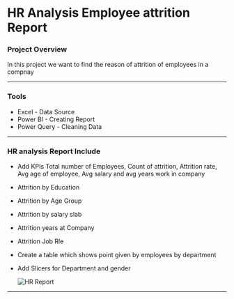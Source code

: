 # HR Analysis Employee attrition Report 

### Project Overview
In this project we want to find the reason of attrition of employees in a compnay

---
### Tools
- Excel - Data Source
- Power BI - Creating Report
- Power Query - Cleaning Data

---
### HR analysis Report Include
- Add KPIs Total number of Employees, Count of attrition, Attrition rate, Avg age of employee, Avg salary and avg years work in company
- Attrition by Education
- Attrition by Age Group
- Attrition by salary slab
- Attrition years at Company
- Attrition Job Rle
- Create a table which shows point given by employees by department
- Add Slicers for Department and gender

  ![HR Report](https://github.com/WaseemAbbas1986/HR-Analysis-Report-Power-BI/assets/168902203/fd75dac2-4c48-43c6-874d-eb686211b0bd)

---
